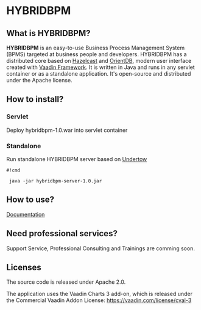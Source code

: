 # HYBRIDBPM #
## What is HYBRIDBPM? ##
**HYBRIDBPM** is an easy-to-use Business Process Management System (BPMS) targeted at business people and developers. HYBRIDBPM has a distributed core based on [Hazelcast](http://www.hazelcast.org) and [OrientDB](http://www.orientdb.com), modern user interface created with [Vaadin Framework](http://www.vaadin.com). It is written in Java and runs in any servlet container or as a standalone application. It's open-source and distributed under the Apache license. 
## How to install? ##
### Servlet ###
Deploy hybridbpm-1.0.war into servlet container
### Standalone ###
Run standalone HYBRIDBPM server based on [Undertow](http://www.undertow.io) 
```
#!cmd

 java -jar hybridbpm-server-1.0.jar
```
## How to use? ##
[Documentation](https://github.com/hybridbpm/hybridbpm/wiki)
## Need professional services? ## 
Support Service, Professional Consulting and Trainings are comming soon.
## Licenses ##
The source code is released under Apache 2.0.

The application uses the Vaadin Charts 3 add-on, which is released under the Commercial Vaadin Addon License: https://vaadin.com/license/cval-3
